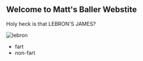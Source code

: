 ## Welcome to Matt's Baller Webstite

Holy heck is that LEBRON'S JAMES?

![lebron](https://cdn.nba.com/manage/2020/12/GettyImages-1196398279-784x441.jpg)

* fart
* non-fart
